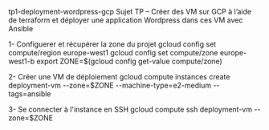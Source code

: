 tp1-deployment-wordpress-gcp
Sujet TP – Créer des VM sur GCP à l’aide de terraform et déployer une application Wordpress dans ces VM avec Ansible

1- Configuerer et récupérer la zone du projet
gcloud config set compute/region europe-west1 gcloud config set compute/zone europe-west1-b export ZONE=$(gcloud config get-value compute/zone)

2- Créer une VM de déploiement
gcloud compute instances create deployment-vm --zone=$ZONE --machine-type=e2-medium --tags=ansible

3- Se connecter à l'instance en SSH
gcloud compute ssh deployment-vm --zone=$ZONE
